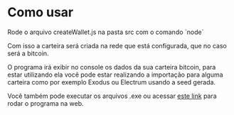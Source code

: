 # Como usar
<p>Rode o arquivo createWallet.js na pasta src com o comando `node`</p>
<p>Com isso a carteira será criada na rede que está configurada, que no caso será a bitcoin.</p>
<p>O programa irá exibir no console os dados da sua carteira bitcoin, para estar utilizando ela você pode estar realizando a importação para alguma carteira como por exemplo Exodus ou Electrum usando a seed gerada.</p>
<p>Você também pode executar os arquivos .exe ou acessar <a href="https://cripto-wallet.vercel.app/" target="_blank">este link</a> para rodar o programa na web.</p>